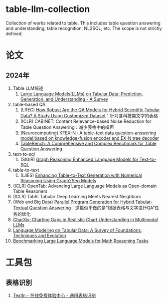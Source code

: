 # table-llm-collection
Collection of works related to table. This includes table question answering and understanding, table recognition, NL2SQL, etc. The scope is not strictly defined.

# 论文
## 2024年
1. Table LLM综述
    1. [Large Language Models(LLMs) on Tabular Data: Prediction, Generation, and Understanding - A Survey](https://stewarthu.com/papers/LLM-on-tabular-data.pdf)
1. table-based QA
    1. (LREC) [How Robust Are the QA Models for Hybrid Scientific Tabular Data? A Study Using Customized Dataset](https://aclanthology.org/2024.lrec-main.724/)：针对含科技类文字的表格
    2. (ICLR) CABINET: Content Relevance-based Noise Reduction for Table Question Answering：减少表格中的噪声
    2. (Neurocomputing) [KFEX-N : A table-text data question-answering model based on knowledge-fusion encoder and EX-N tree decoder](https://www.sciencedirect.com/science/article/abs/pii/S0925231224005666)
    4. [TableBench: A Comprehensive and Complex Benchmark for Table Question Answering](https://arxiv.org/abs/2408.09174)
3. text-to-sql
    1. (SIGIR) [Graph Reasoning Enhanced Language Models for Text-to-SQL](https://dl.acm.org/doi/abs/10.1145/3626772.3657961)
4. table-to-text
    1. (IJIES) [Enhancing Table-to-Text Generation with Numerical Reasoning Using Graph2Seq Models](https://ijies.sie.telkomuniversity.ac.id/index.php/IJIES/article/view/236)
3. (ICLR) OpenTab: Advancing Large Language Models as Open-domain Table Reasoners
4. (ICLR) TabR: Tabular Deep Learning Meets Nearest Neighbors
5. (Web and Big Data) [Parallel Program Generation for Hybrid Tabular-Textual Question Answering](https://link.springer.com/chapter/10.1007/978-981-97-7232-2_9)：这篇似乎做的是“根据表格与文字进行QA”任务的优化
5. [CharXiv: Charting Gaps in Realistic Chart Understanding in Multimodal LLMs](https://arxiv.org/abs/2406.18521)
7. [Language Modeling on Tabular Data: A Survey of Foundations, Techniques and Evolution](https://arxiv.org/abs/2408.10548)
9. [Benchmarking Large Language Models for Math Reasoning Tasks](https://arxiv.org/abs/2408.10839)

# 工具包
## 表格识别
1. [TextIn - 在线免费体验中心 - 通用表格识别](https://www.textin.com/experience/table)

